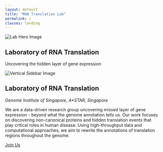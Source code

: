 ```yaml
---
layout: default
title: "RNA Translation Lab"
permalink: /
classes: landing
---
```


<div class="page-wrapper">
  <section class="page-section hero-section fade-in">
    <img src="{{ '/assets/images/Thesis_cover.png' | relative_url }}" alt="Lab Hero Image" />
    <div class="hero-text">
      <h1>Laboratory of RNA Translation</h1>
      <p>Uncovering the hidden layer of gene expression</p>
    </div>
  </section>

  <section class="page-section full-page-layout fade-in">
    <div class="sidebar-image">
      <img src="{{ '/assets/images/Thesis_cover.png' | relative_url }}" alt="Vertical Sidebar Image" />
    </div>
    <div class="main-content">
      <h1>Laboratory of RNA Translation</h1>
      <p><i>Genome Institute of Singapore, A*STAR, Singapore</i></p>
      <p>We are a data-driven research group uncovering missed layer of gene expression - beyond what the genome annotation tells us. Our work focuses on discovering non-canonical proteins and hidden translation events that play critical roles in human disease. Using high-throughput data and computational approaches, we aim to rewrite the annotations of translation regions throughout the genome.</p>
      <a href="/join/" class="cta-button">Join Us</a>
    </div>
  </section>
</div>

